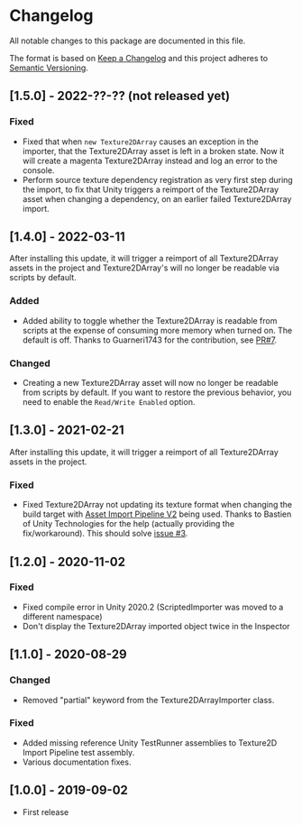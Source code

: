 # Changelog
All notable changes to this package are documented in this file.

The format is based on [Keep a Changelog](http://keepachangelog.com/en/1.0.0/)
and this project adheres to [Semantic Versioning](http://semver.org/spec/v2.0.0.html).

## [1.5.0] - 2022-??-?? (not released yet)
### Fixed
 - Fixed that when ```new Texture2DArray``` causes an exception in the importer, that the Texture2DArray asset is left in a broken state. Now it will create a magenta Texture2DArray instead and log an error to the console.
 - Perform source texture dependency registration as very first step during the import, to fix that Unity triggers a reimport of the Texture2DArray asset when changing a dependency, on an earlier failed Texture2DArray import.
 
## [1.4.0] - 2022-03-11
After installing this update, it will trigger a reimport of all Texture2DArray assets in the project and Texture2DArray's will no longer be readable via scripts by default.
### Added
 - Added ability to toggle whether the Texture2DArray is readable from scripts at the expense of consuming more memory when turned on. The default is off. Thanks to Guarneri1743 for the contribution, see [PR#7](https://github.com/pschraut/UnityTexture2DArrayImportPipeline/pull/7).

### Changed
 - Creating a new Texture2DArray asset will now no longer be readable from scripts by default. If you want to restore the previous behavior, you need to enable the ```Read/Write Enabled``` option.


## [1.3.0] - 2021-02-21
After installing this update, it will trigger a reimport of all Texture2DArray assets in the project.
### Fixed 
 - Fixed Texture2DArray not updating its texture format when changing the build target with [Asset Import Pipeline V2](https://blogs.unity3d.com/2019/10/31/the-new-asset-import-pipeline-solid-foundation-for-speeding-up-asset-imports/) being used. Thanks to Bastien of Unity Technologies for the help (actually providing the fix/workaround). This should solve [issue #3](https://github.com/pschraut/UnityTexture2DArrayImportPipeline/issues/3).


## [1.2.0] - 2020-11-02
### Fixed 
 - Fixed compile error in Unity 2020.2 (ScriptedImporter was moved to a different namespace)
 - Don't display the Texture2DArray imported object twice in the Inspector


## [1.1.0] - 2020-08-29
### Changed
 - Removed "partial" keyword from the Texture2DArrayImporter class.
 
### Fixed
 - Added missing reference Unity TestRunner assemblies to Texture2D Import Pipeline test assembly.
 - Various documentation fixes.
 
## [1.0.0] - 2019-09-02
 - First release
